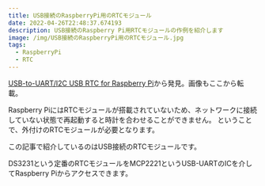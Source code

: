 ```yaml
---
title: USB接続のRaspberryPi用のRTCモジュール
date: 2022-04-26T22:48:37.674193
description: USB接続のRaspberry Pi用RTCモジュールの作例を紹介します
image: /img/USB接続のRaspberryPi用のRTCモジュール.jpg
tags:
  - RaspberryPi
  - RTC
---
```

[USB-to-UART/I2C USB RTC for Raspberry Pi](https://www.tindie.com/products/sbc/usb-to-uarti2c-usb-rtc-for-raspberry-pi/)から発見。画像もここから転載。

Raspberry PiにはRTCモジュールが搭載されていないため、ネットワークに接続していない状態で再起動すると時計を合わせることができません。
ということで、外付けのRTCモジュールが必要となります。

この記事で紹介しているのはUSB接続のRTCモジュールです。

DS3231という定番のRTCモジュールをMCP2221というUSB-UARTのICを介してRaspberry Piからアクセスできます。



